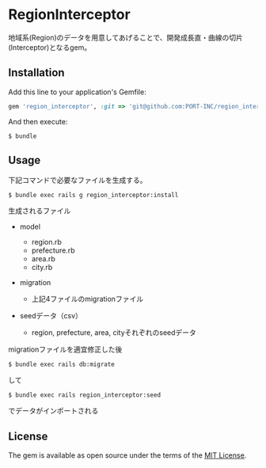 # RegionInterceptor

地域系(Region)のデータを用意してあげることで、開発成長直・曲線の切片(Interceptor)となるgem。

## Installation

Add this line to your application's Gemfile:

```ruby
gem 'region_interceptor', :git => 'git@github.com:PORT-INC/region_interceptor.git'
```

And then execute:

    $ bundle

## Usage
下記コマンドで必要なファイルを生成する。

    $ bundle exec rails g region_interceptor:install
    
生成されるファイル
- model
    - region.rb
    - prefecture.rb
    - area.rb
    - city.rb
    
- migration
    - 上記4ファイルのmigrationファイル
    
- seedデータ（csv）
    - region, prefecture, area, cityそれぞれのseedデータ
    

migrationファイルを適宜修正した後

    $ bundle exec rails db:migrate
    
して

    $ bundle exec rails region_interceptor:seed
    
でデータがインポートされる

## License

The gem is available as open source under the terms of the [MIT License](http://opensource.org/licenses/MIT).
